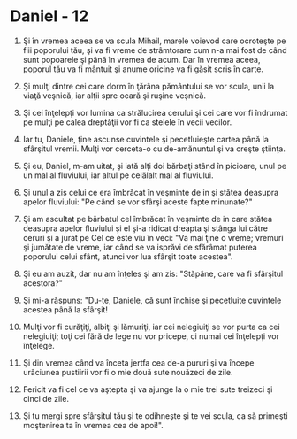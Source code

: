 # Daniel - 12

1. Şi în vremea aceea se va scula Mihail, marele voievod care ocroteşte pe fiii poporului tău, şi va fi vreme de strâmtorare cum n-a mai fost de când sunt popoarele şi până în vremea de acum. Dar în vremea aceea, poporul tău va fi mântuit şi anume oricine va fi găsit scris în carte. 

2. Şi mulţi dintre cei care dorm în ţărâna pământului se vor scula, unii la viaţă veşnică, iar alţii spre ocară şi ruşine veşnică. 

3. Şi cei înţelepţi vor lumina ca strălucirea cerului şi cei care vor fi îndrumat pe mulţi pe calea dreptăţii vor fi ca stelele în vecii vecilor. 

4. Iar tu, Daniele, ţine ascunse cuvintele şi pecetluieşte cartea până la sfârşitul vremii. Mulţi vor cerceta-o cu de-amănuntul şi va creşte ştiinţa. 

5. Şi eu, Daniel, m-am uitat, şi iată alţi doi bărbaţi stând în picioare, unul pe un mal al fluviului, iar altul pe celălalt mal al fluviului. 

6. Şi unul a zis celui ce era îmbrăcat în veşminte de in şi stătea deasupra apelor fluviului: "Pe când se vor sfârşi aceste fapte minunate?" 

7. Şi am ascultat pe bărbatul cel îmbrăcat în veşminte de in care stătea deasupra apelor fluviului şi el şi-a ridicat dreapta şi stânga lui către ceruri şi a jurat pe Cel ce este viu în veci: "Va mai ţine o vreme; vremuri şi jumătate de vreme, iar când se va isprăvi de sfărâmat puterea poporului celui sfânt, atunci vor lua sfârşit toate acestea". 

8. Şi eu am auzit, dar nu am înţeles şi am zis: "Stăpâne, care va fi sfârşitul acestora?" 

9. Şi mi-a răspuns: "Du-te, Daniele, că sunt închise şi pecetluite cuvintele acestea până la sfârşit! 

10. Mulţi vor fi curăţiţi, albiţi şi lămuriţi, iar cei nelegiuiţi se vor purta ca cei nelegiuiţi; toţi cei fără de lege nu vor pricepe, ci numai cei înţelepţi vor înţelege.

11. Şi din vremea când va înceta jertfa cea de-a pururi şi va începe urâciunea pustiirii vor fi o mie două sute nouăzeci de zile. 

12. Fericit va fi cel ce va aştepta şi va ajunge la o mie trei sute treizeci şi cinci de zile. 

13. Şi tu mergi spre sfârşitul tău şi te odihneşte şi te vei scula, ca să primeşti moştenirea ta în vremea cea de apoi!". 

